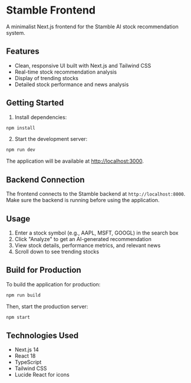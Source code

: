 # Stamble Frontend

A minimalist Next.js frontend for the Stamble AI stock recommendation system.

## Features

- Clean, responsive UI built with Next.js and Tailwind CSS
- Real-time stock recommendation analysis
- Display of trending stocks
- Detailed stock performance and news analysis

## Getting Started

1. Install dependencies:

```bash
npm install
```

2. Start the development server:

```bash
npm run dev
```

The application will be available at [http://localhost:3000](http://localhost:3000).

## Backend Connection

The frontend connects to the Stamble backend at `http://localhost:8000`. Make sure the backend is running before using the application.

## Usage

1. Enter a stock symbol (e.g., AAPL, MSFT, GOOGL) in the search box
2. Click "Analyze" to get an AI-generated recommendation
3. View stock details, performance metrics, and relevant news
4. Scroll down to see trending stocks

## Build for Production

To build the application for production:

```bash
npm run build
```

Then, start the production server:

```bash
npm start
```

## Technologies Used

- Next.js 14
- React 18
- TypeScript
- Tailwind CSS
- Lucide React for icons
